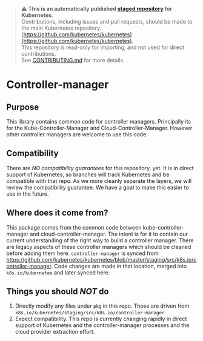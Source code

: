 > ⚠️ **This is an automatically published [staged repository](https://git.k8s.io/kubernetes/staging#external-repository-staging-area) for Kubernetes**.   
> Contributions, including issues and pull requests, should be made to the main Kubernetes repository: [https://github.com/kubernetes/kubernetes](https://github.com/kubernetes/kubernetes).  
> This repository is read-only for importing, and not used for direct contributions.  
> See [CONTRIBUTING.md](./CONTRIBUTING.md) for more details.

# Controller-manager

## Purpose

This library contains common code for controller managers. Principally its for
the Kube-Controller-Manager and Cloud-Controller-Manager. However other
controller managers are welcome to use this code.


## Compatibility

There are *NO compatibility guarantees* for this repository, yet.  It is in direct support of Kubernetes, so branches
will track Kubernetes and be compatible with that repo.  As we more cleanly separate the layers, we will review the
compatibility guarantee. We have a goal to make this easier to use in the future.


## Where does it come from?

This package comes from the common code between kube-controller-manager and
cloud-controller-manager. The intent is for it to contain our current
understanding of the right way to build a controller manager. There are legacy
aspects of these controller managers which should be cleaned before adding them
here.
`controller-manager` is synced from https://github.com/kubernetes/kubernetes/blob/master/staging/src/k8s.io/controller-manager.
Code changes are made in that location, merged into `k8s.io/kubernetes` and later synced here.


## Things you should *NOT* do

 1. Directly modify any files under `pkg` in this repo.  Those are driven from `k8s.io/kubernetes/staging/src/k8s.io/controller-manager`.
 2. Expect compatibility.  This repo is currently changing rapidly in direct support of
    Kubernetes and the controller-manager processes and the cloud provider
    extraction effort.

